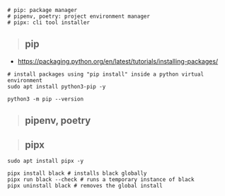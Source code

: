 ```
# pip: package manager
# pipenv, poetry: project environment manager
# pipx: cli tool installer
```

> ## pip

- https://packaging.python.org/en/latest/tutorials/installing-packages/
  
```
# install packages using "pip install" inside a python virtual environment
sudo apt install python3-pip -y
```

```
python3 -m pip --version
```

> ## pipenv, poetry

> ## pipx

```
sudo apt install pipx -y

pipx install black # installs black globally
pipx run black --check # runs a temporary instance of black
pipx uninstall black # removes the global install
```
